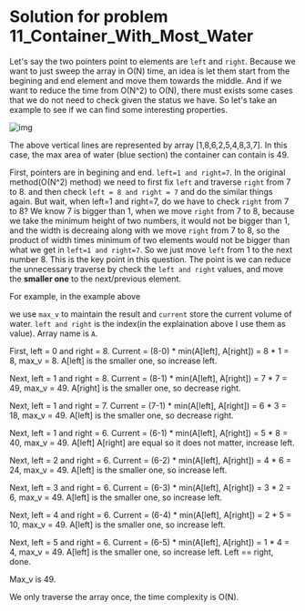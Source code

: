 # Solution for problem 11_Container_With_Most_Water





Let's say the two pointers point to elements are `left` and `right`. Because we want to just sweep the array in O(N) time, an idea is let them start from the begining and end element and move them  towards the middle. And if we want to reduce the time from O(N^2) to O(N), there must exists some cases that we do not need to check given the status we have. So let's take an example to see if we can find some interesting properties.

 

![img](https://s3-lc-upload.s3.amazonaws.com/uploads/2018/07/17/question_11.jpg)

The above vertical lines are represented by array [1,8,6,2,5,4,8,3,7]. In this case, the max area of water (blue section) the container can contain is 49.



First, pointers are in begining and end. `left=1 and right=7`. In the original method(O(N^2) method) we need to first fix `left` and traverse `right` from 7 to 8. and then check `left = 8 and right = 7` and do the similar things again. But wait, when left=1 and right=7, do we have to check `right` from 7 to 8? We know 7 is bigger than 1, when we move `right` from 7 to 8, because we take the minimum height of two numbers, it would not be bigger than 1, and the width is decreaing along with we move `right` from 7 to 8, so the product of width times minimum of two elements would not be bigger than what we get in  `left=1 and right=7`. So we just move `left` from 1 to the next number 8. This is the key point in this question. The point is we can reduce the unnecessary traverse by check the `left and right` values, and move the **smaller one** to the next/previous element. 

For example, in the example above

we use `max_v` to maintain the result and `current` store the current volume of water. `left and right` is the index(in the explaination above I use them as value). Array name is `A`.

First, left = 0 and right = 8. Current = (8-0) * min(A[left], A[right]) = 8 * 1 = 8, max_v = 8. A[left] is the smaller one, so increase left.

Next, left = 1 and right = 8. Current = (8-1) * min(A[left], A[right]) = 7 * 7 = 49, max_v = 49. A[right] is the smaller one, so decrease right.

Next, left = 1 and right = 7. Current = (7-1) * min(A[left], A[right]) = 6 * 3 = 18, max_v = 49. A[left] is the smaller one, so decrease right.

Next, left = 1 and right = 6. Current = (6-1) * min(A[left], A[right]) = 5 * 8 = 40, max_v = 49. A[left] A[right] are equal so it does not matter, increase left.

Next, left = 2 and right = 6. Current = (6-2) * min(A[left], A[right]) = 4 * 6 = 24, max_v = 49. A[left] is the smaller one, so increase left.

Next, left = 3 and right = 6. Current = (6-3) * min(A[left], A[right]) = 3 * 2 = 6, max_v = 49. A[left] is the smaller one, so increase left.

Next, left = 4 and right = 6. Current = (6-4) * min(A[left], A[right]) = 2 * 5 = 10, max_v = 49. A[left] is the smaller one, so increase left.

Next, left = 5 and right = 6. Current = (6-5) * min(A[left], A[right]) = 1 * 4 = 4, max_v = 49. A[left] is the smaller one, so increase left. Left == right, done.

Max_v is 49.



We only traverse the array once, the time complexity is O(N).